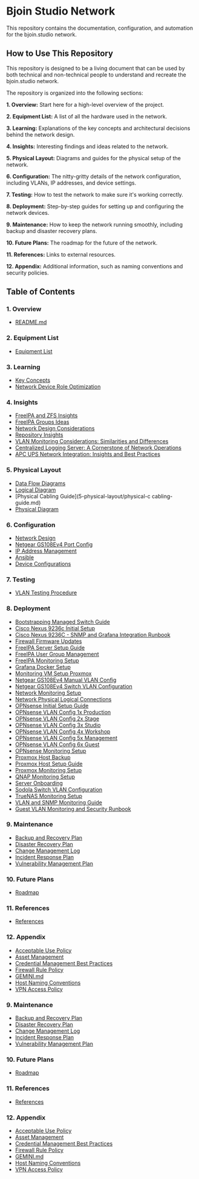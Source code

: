 # Bjoin Studio Network

This repository contains the documentation, configuration, and automation for the bjoin.studio network.

## How to Use This Repository

This repository is designed to be a living document that can be used by both technical and non-technical people to understand and recreate the bjoin.studio network.

The repository is organized into the following sections:

**1. Overview:** Start here for a high-level overview of the project.

**2. Equipment List:** A list of all the hardware used in the network.

**3. Learning:** Explanations of the key concepts and architectural decisions behind the network design.

**4. Insights:** Interesting findings and ideas related to the network.

**5. Physical Layout:** Diagrams and guides for the physical setup of the network.

**6. Configuration:** The nitty-gritty details of the network configuration, including VLANs, IP addresses, and device settings.

**7. Testing:** How to test the network to make sure it's working correctly.

**8. Deployment:** Step-by-step guides for setting up and configuring the network devices.

**9. Maintenance:** How to keep the network running smoothly, including backup and disaster recovery plans.

**10. Future Plans:** The roadmap for the future of the network.

**11. References:** Links to external resources.

**12. Appendix:** Additional information, such as naming conventions and security policies.

## Table of Contents

### 1. Overview
*   [README.md](1-overview/README.md)

### 2. Equipment List
*   [Equipment List](2-equipment-list/equipment-list.md)

### 3. Learning
*   [Key Concepts](3-learning/key-concepts.md)
*   [Network Device Role Optimization](3-learning/network-device-role-optimization.md)

### 4. Insights
*   [FreeIPA and ZFS Insights](4-insights/freeipa-and-zfs-insights.md)
*   [FreeIPA Groups Ideas](4-insights/freeipa-groups-ideas.md)
*   [Network Design Considerations](4-insights/network-design-considerations.md)
*   [Repository Insights](4-insights/repository-insights.md)
*   [VLAN Monitoring Considerations: Similarities and Differences](4-insights/vlan-monitoring-considerations.md)
*   [Centralized Logging Server: A Cornerstone of Network Operations](4-insights/centralized-logging-server-insight.md)
*   [APC UPS Network Integration: Insights and Best Practices](4-insights/apc-ups-network-integration-insight.md)

### 5. Physical Layout
*   [Data Flow Diagrams](5-physical-layout/data-flow-diagrams.md)
*   [Logical Diagram](5-physical-layout/logical-diagram.md)
*   [Physical Cabling Guide](5-physical-layout/physical-c cabling-guide.md)
*   [Physical Diagram](5-physical-layout/physical-diagram.md)

### 6. Configuration
*   [Network Design](6-configuration/bjoin-studio-network-design.md)
*   [Netgear GS108Ev4 Port Config](6-configuration/netgear-gs108ev4-port-config.md)
*   [IP Address Management](6-configuration/ip-address-management.md)
*   [Ansible](6-configuration/ansible)
*   [Device Configurations](6-configuration/cfg)

### 7. Testing
*   [VLAN Testing Procedure](7-testing/vlan-testing-procedure.md)

### 8. Deployment
*   [Bootstrapping Managed Switch Guide](8-deployment/bootstrapping-managed-switch-guide.md)
*   [Cisco Nexus 9236c Initial Setup](8-deployment/cisco-nexus-9236c-initial-setup.md)
*   [Cisco Nexus 9236C - SNMP and Grafana Integration Runbook](8-deployment/cisco-nexus-9236c-snmp-grafana-setup.md)
*   [Firewall Firmware Updates](8-deployment/firewall-firmware-updates.md)
*   [FreeIPA Server Setup Guide](8-deployment/freeipa-server-setup-guide.md)
*   [FreeIPA User Group Management](8-deployment/freeipa-user-group-management.md)
*   [FreeIPA Monitoring Setup](8-deployment/freeipa-monitoring-setup.md)
*   [Grafana Docker Setup](8-deployment/grafana-docker-setup.md)
*   [Monitoring VM Setup Proxmox](8-deployment/monitoring-vm-setup-proxmox.md)
*   [Netgear GS108Ev4 Manual VLAN Config](8-deployment/netgear-gs108ev4-manual-vlan-config.md)
*   [Netgear GS108Ev4 Switch VLAN Configuration](8-deployment/netgear-gs108ev4-switch-vlan-configuration.md)
*   [Network Monitoring Setup](8-deployment/network-monitoring-setup.md)
*   [Network Physical Logical Connections](8-deployment/network-physical-logical-connections.md)
*   [OPNsense Initial Setup Guide](8-deployment/opnsense-initial-setup-guide.md)
*   [OPNsense VLAN Config 1x Production](8-deployment/opnsense-vlan-config-1x-production.md)
*   [OPNsense VLAN Config 2x Stage](8-deployment/opnsense-vlan-config-2x-stage.md)
*   [OPNsense VLAN Config 3x Studio](8-deployment/opnsense-vlan-config-3x-studio.md)
*   [OPNsense VLAN Config 4x Workshop](8-deployment/opnsense-vlan-config-4x-workshop.md)
*   [OPNsense VLAN Config 5x Management](8-deployment/opnsense-vlan-config-5x-management.md)
*   [OPNsense VLAN Config 6x Guest](8-deployment/opnsense-vlan-config-6x-guest.md)
*   [OPNsense Monitoring Setup](8-deployment/opnsense-monitoring-setup.md)
*   [Proxmox Host Backup](8-deployment/proxmox-host-backup.md)
*   [Proxmox Host Setup Guide](8-deployment/proxmox-host-setup-guide.md)
*   [Proxmox Monitoring Setup](8-deployment/proxmox-monitoring-setup.md)
*   [QNAP Monitoring Setup](8-deployment/qnap-monitoring-setup.md)
*   [Server Onboarding](8-deployment/server-onboarding.md)
*   [Sodola Switch VLAN Configuration](8-deployment/sodola-switch-vlan-configuration.md)
*   [TrueNAS Monitoring Setup](8-deployment/truenas-monitoring-setup.md)
*   [VLAN and SNMP Monitoring Guide](8-deployment/vlan-and-snmp-monitoring-guide.md)
*   [Guest VLAN Monitoring and Security Runbook](docs/operational/guest-vlan-monitoring.md)

### 9. Maintenance
*   [Backup and Recovery Plan](9-maintenance/backup-and-recovery-plan.md)
*   [Disaster Recovery Plan](9-maintenance/disaster-recovery-plan.md)
*   [Change Management Log](9-maintenance/change-management-log.md)
*   [Incident Response Plan](9-maintenance/incident-response-plan.md)
*   [Vulnerability Management Plan](9-maintenance/vulnerability-management-plan.md)

### 10. Future Plans
*   [Roadmap](10-future-plans/roadmap.md)

### 11. References
*   [References](11-references/references.md)

### 12. Appendix
*   [Acceptable Use Policy](12-appendix/acceptable-use-policy.md)
*   [Asset Management](12-appendix/asset-management.md)
*   [Credential Management Best Practices](12-appendix/security/credential-management-best-practices.md)
*   [Firewall Rule Policy](12-appendix/firewall-rule-policy.md)
*   [GEMINI.md](12-appendix/GEMINI.md)
*   [Host Naming Conventions](12-appendix/host-naming-conventions.md)
*   [VPN Access Policy](12-appendix/vpn-access-policy.md)

### 9. Maintenance
*   [Backup and Recovery Plan](9-maintenance/backup-and-recovery-plan.md)
*   [Disaster Recovery Plan](9-maintenance/disaster-recovery-plan.md)
*   [Change Management Log](9-maintenance/change-management-log.md)
*   [Incident Response Plan](9-maintenance/incident-response-plan.md)
*   [Vulnerability Management Plan](9-maintenance/vulnerability-management-plan.md)

### 10. Future Plans
*   [Roadmap](10-future-plans/roadmap.md)

### 11. References
*   [References](11-references/references.md)

### 12. Appendix
*   [Acceptable Use Policy](12-appendix/acceptable-use-policy.md)
*   [Asset Management](12-appendix/asset-management.md)
*   [Credential Management Best Practices](12-appendix/security/credential-management-best-practices.md)
*   [Firewall Rule Policy](12-appendix/firewall-rule-policy.md)
*   [GEMINI.md](12-appendix/GEMINI.md)
*   [Host Naming Conventions](12-appendix/host-naming-conventions.md)
*   [VPN Access Policy](12-appendix/vpn-access-policy.md)
